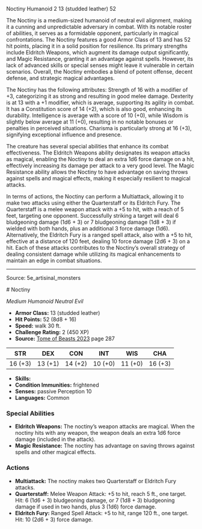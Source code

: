 <MonsterName/>Noctiny</MonsterName>
<CreatureType/>Humanoid</CreatureType>
<CR/>2</CR>
<AC/>13 (studded leather)</AC>
<HP/>52</HP>
<summary>The Noctiny is a medium-sized humanoid of neutral evil alignment, making it a cunning and unpredictable adversary in combat. With its notable roster of abilities, it serves as a formidable opponent, particularly in magical confrontations. The Noctiny features a good Armor Class of 13 and has 52 hit points, placing it in a solid position for resilience. Its primary strengths include Eldritch Weapons, which augment its damage output significantly, and Magic Resistance, granting it an advantage against spells. However, its lack of advanced skills or special senses might leave it vulnerable in certain scenarios. Overall, the Noctiny embodies a blend of potent offense, decent defense, and strategic magical advantages.</summary>

<detail>

The Noctiny has the following attributes: Strength of 16 with a modifier of +3, categorizing it as strong and resulting in good melee damage. Dexterity is at 13 with a +1 modifier, which is average, supporting its agility in combat. It has a Constitution score of 14 (+2), which is also good, enhancing its durability. Intelligence is average with a score of 10 (+0), while Wisdom is slightly below average at 11 (+0), resulting in no notable bonuses or penalties in perceived situations. Charisma is particularly strong at 16 (+3), signifying exceptional influence and presence.

The creature has several special abilities that enhance its combat effectiveness. The Eldritch Weapons ability designates its weapon attacks as magical, enabling the Noctiny to deal an extra 1d6 force damage on a hit, effectively increasing its damage per attack to a very good level. The Magic Resistance ability allows the Noctiny to have advantage on saving throws against spells and magical effects, making it especially resilient to magical attacks.

In terms of actions, the Noctiny can perform a Multiattack, allowing it to make two attacks using either the Quarterstaff or its Eldritch Fury. The Quarterstaff is a melee weapon attack with a +5 to hit, with a reach of 5 feet, targeting one opponent. Successfully striking a target will deal 6 bludgeoning damage (1d6 + 3) or 7 bludgeoning damage (1d8 + 3) if wielded with both hands, plus an additional 3 force damage (1d6). Alternatively, the Eldritch Fury is a ranged spell attack, also with a +5 to hit, effective at a distance of 120 feet, dealing 10 force damage (2d6 + 3) on a hit. Each of these attacks contributes to the Noctiny’s overall strategy of dealing consistent damage while utilizing its magical enhancements to maintain an edge in combat situations.</detail>



---

Source: 5e_artisinal_monsters

<statblock>
# Noctiny

*Medium* *Humanoid* *Neutral Evil*

- **Armor Class:** 13 (studded leather)
- **Hit Points:** 52 (8d8 + 16)
- **Speed:** walk 30 ft.
- **Challenge Rating:** 2 (450 XP)
- **Source:** [Tome of Beasts 2023](https://koboldpress.com/kpstore/product/tome-of-beasts-1-2023-edition/) page 287

| STR | DEX | CON | INT | WIS | CHA |
| --- | --- | --- | --- | --- | --- |
| 16 (+3) | 13 (+1) | 14 (+2) | 10 (+0) | 11 (+0) | 16 (+3) |

- **Skills:** 
- **Condition Immunities:** frightened
- **Senses:** passive Perception 10
- **Languages:** Common

### Special Abilities

- **Eldritch Weapons:** The noctiny’s weapon attacks are magical. When the noctiny hits with any weapon, the weapon deals an extra 1d6 force damage (included in the attack).
- **Magic Resistance:** The noctiny has advantage on saving throws against spells and other magical effects.

### Actions

- **Multiattack:** The noctiny makes two Quarterstaff or Eldritch Fury attacks.
- **Quarterstaff:** Melee Weapon Attack: +5 to hit, reach 5 ft., one target. Hit: 6 (1d6 + 3) bludgeoning damage, or 7 (1d8 + 3) bludgeoning damage if used in two hands, plus 3 (1d6) force damage.
- **Eldritch Fury:** Ranged Spell Attack: +5 to hit, range 120 ft., one target. Hit: 10 (2d6 + 3) force damage.
</statblock>


